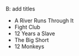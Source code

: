 B: add titles

* A River Runs Through It
* Fight Club
* 12 Years a Slave
* The Big Short
* 12 Monkeys